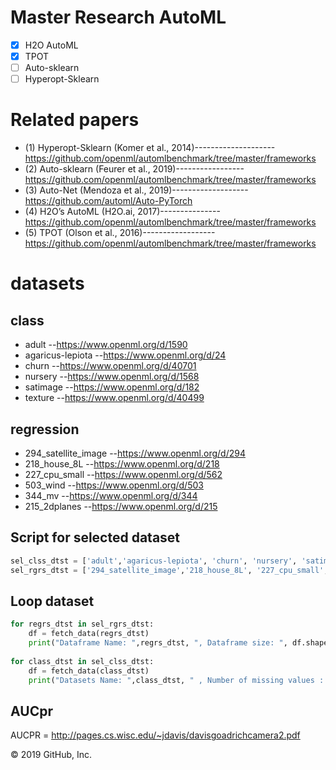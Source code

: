 # Master Research AutoML


- [x] H2O AutoML
- [x] TPOT
- [ ] Auto-sklearn
- [ ] Hyperopt-Sklearn

# Related papers          
- (1) Hyperopt-Sklearn (Komer et al., 2014)-------------------- https://github.com/openml/automlbenchmark/tree/master/frameworks
- (2) Auto-sklearn (Feurer et al., 2019)----------------- https://github.com/openml/automlbenchmark/tree/master/frameworks
- (3) Auto-Net (Mendoza et al., 2019)------------------- https://github.com/automl/Auto-PyTorch
- (4) H2O’s AutoML (H2O.ai, 2017)---------------https://github.com/openml/automlbenchmark/tree/master/frameworks
- (5) TPOT (Olson et al., 2016)------------------https://github.com/openml/automlbenchmark/tree/master/frameworks

# datasets
## class 
- adult --https://www.openml.org/d/1590
- agaricus-lepiota --https://www.openml.org/d/24
- churn --https://www.openml.org/d/40701
- nursery --https://www.openml.org/d/1568
- satimage --https://www.openml.org/d/182
- texture --https://www.openml.org/d/40499


## regression
- 294_satellite_image --https://www.openml.org/d/294
- 218_house_8L --https://www.openml.org/d/218
- 227_cpu_small --https://www.openml.org/d/562
- 503_wind --https://www.openml.org/d/503
- 344_mv --https://www.openml.org/d/344
- 215_2dplanes --https://www.openml.org/d/215

## Script for selected dataset
```python
sel_clss_dtst = ['adult','agaricus-lepiota', 'churn', 'nursery', 'satimage','texture']
sel_rgrs_dtst = ['294_satellite_image','218_house_8L', '227_cpu_small', '503_wind', '344_mv','215_2dplanes']
```

## Loop dataset
```python
for regrs_dtst in sel_rgrs_dtst:
    df = fetch_data(regrs_dtst)
    print("Dataframe Name: ",regrs_dtst, ", Dataframe size: ", df.shape)
    
for class_dtst in sel_clss_dtst:
    df = fetch_data(class_dtst)
    print("Datasets Name: ",class_dtst, " , Number of missing values : ", df.isnull().sum().sum())
```

## AUCpr
AUCPR = http://pages.cs.wisc.edu/~jdavis/davisgoadrichcamera2.pdf

© 2019 GitHub, Inc.
